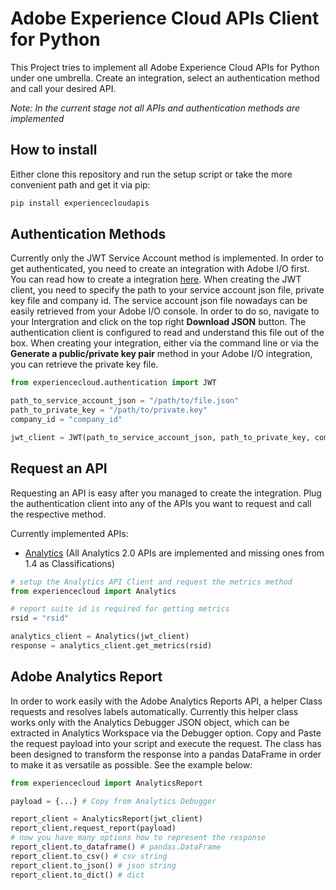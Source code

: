 # Adobe Experience Cloud APIs Client for Python
This Project tries to implement all Adobe Experience Cloud APIs for Python under one umbrella. Create an integration,
select an authentication method and call your desired API.

*Note: In the current stage not all APIs and authentication methods are implemented*

## How to install
Either clone this repository and run the setup script or take the more convenient path and get it via pip:
```python
pip install experiencecloudapis
```

## Authentication Methods
Currently only the JWT Service Account method is implemented. In order to get authenticated, you need to create
an integration with Adobe I/O first. You can read how to create a integration [here](https://www.adobe.io/authentication/auth-methods.html#!AdobeDocs/adobeio-auth/master/AuthenticationOverview/ServiceAccountIntegration.md).
When creating the JWT client, you need to specify the path to your service account json file, private key file and company id.
The service account json file nowadays can be easily retrieved from your Adobe I/O console. In order to do so, navigate to your
Intergration and click on the top right **Download JSON** button. The authentication client is configured to read and understand this
file out of the box. When creating your integration, either via the command line or via the **Generate a public/private key pair** method in
your Adobe I/O integration, you can retrieve the private key file.

```python
from experiencecloud.authentication import JWT

path_to_service_account_json = "/path/to/file.json"
path_to_private_key = "/path/to/private.key"
company_id = "company_id"

jwt_client = JWT(path_to_service_account_json, path_to_private_key, company_id)
```

## Request an API
Requesting an API is easy after you managed to create the integration. Plug the authentication client into any of the
APIs you want to request and call the respective method.

Currently implemented APIs:
- [Analytics](https://adobedocs.github.io/analytics-2.0-apis) (All Analytics 2.0 APIs are implemented and missing ones from 1.4 as Classifications)

```python
# setup the Analytics API Client and request the metrics method
from experiencecloud import Analytics

# report suite id is required for getting metrics
rsid = "rsid"

analytics_client = Analytics(jwt_client)
response = analytics_client.get_metrics(rsid)
```

## Adobe Analytics Report
In order to work easily with the Adobe Analytics Reports API, a helper Class requests and resolves labels automatically.
Currently this helper class works only with the Analytics Debugger JSON object, which can be extracted in Analytics Workspace
via the Debugger option. Copy and Paste the request payload into your script and execute the request. The class has
been designed to transform the response into a pandas DataFrame in order to make it as versatile as possible. See the
example below:

```python
from experiencecloud import AnalyticsReport

payload = {...} # Copy from Analytics Debugger

report_client = AnalyticsReport(jwt_client)
report_client.request_report(payload)
# now you have many options how to represent the response
report_client.to_dataframe() # pandas.DataFrame
report_client.to_csv() # csv string
report_client.to_json() # json string
report_client.to_dict() # dict
```